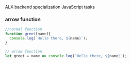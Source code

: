 ALX backend specialization JavaScript tasks

### arrow function

```js
//normal function
function greet(name){
  console.log(`Hello there, ${name}`);
}

// arrow function
let greet = name => console.log(`Hello there, ${name}`);
```
